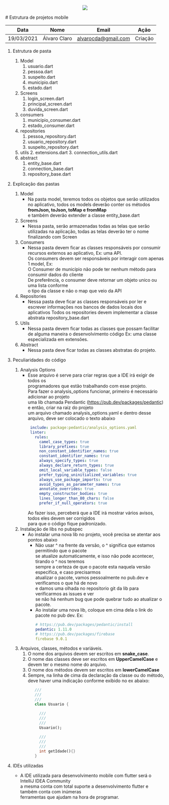 <p align="center">
  <img src="https://lh3.googleusercontent.com/proxy/GbnSgS6VQf0lal-sG8Y5WUxVfpPmSwKEXpdDRgYecxLdnLK7u8v4pes4AXUXxUMrrjxfXXHsd4CHXynL3M1MFLhJ3tenmRSRBqqV3xmyCdi9AFj5py3hMpcB6A" />
</p>
# Estrutura de projetos mobile

| Data | Nome | Email |  Ação | 
| --- | --- | --- | --- |
|19/03/2021 | Álvaro Claro | alvarocda@gmail.com | Criação |


1. Estrutura de pasta
   1. Model
      1. usuario.dart
      2. pessoa.dart
      3. suspeito.dart
      4. municipio.dart
      5. estado.dart
   2. Screens
      1. login_screen.dart
      2. principal_screen.dart
      3. duvida_screen.dart
   3. consumers
      1. municipio_consumer.dart
      2. estado_consumer.dart
   4. repositories
      1. pessoa_repository.dart
      2. usuario_repository.dart
      3. suspeito_repository.dart
   5. utils
      2. extensions.dart
      3. connection_utils.dart
   6. abstract
      1. entity_base.dart
      2. connection_base.dart
      3. repository_base.dart
    
2. Explicação das pastas
   1. Model
      - Na pasta model, teremos todos os objetos que serão utilizados  
       no aplicativo, todos os models deverão conter os métodos  
       **fromJson, toJson, toMap e fromMap**  
       e também deverão extender a classe entity_base.dart
   2. Screens
       - Nessa pasta, serão armazenadas todas as telas que serão  
         utilizadas na aplicação, todas as telas deverão ter o 
         nome finalizando com Screen
   3. Consumers
      - Nessa pasta devem ficar as classes responsáveis por consumir recursos externos ao aplicativo, Ex: uma API.  
      Os consumers devem ser responsáveis por interagir com apenas 1 model, Ex:  
        O Consumer de município não pode ter nenhum método para consumir dados do cliente  
        De preferência, o consumer deve retornar um objeto unico ou uma lista conforme  
        o tipo da classe e não o map que veio da API
   4. Repositories
      - Nessa pasta deve ficar as classes responsáveis por ler e escrever 
        informações nos bancos de dados locais dos aplicativos
        Todos os repositories devem implementar a classe abstrata repository_base.dart  
   5. Utils
      - Nessa pasta devem ficar todas as classes que possam facilitar de alguma maneira o desenvolvimento código
    Ex: uma classe especializada em extensões.
   6. Abstract
      - Nessa pasta deve ficar todas as classes abstratas do projeto.
3. Peculiaridades do código
   1. Analysis Options
      - Esse arquivo é serve para criar regras que a IDE irá exigir de todos os  
        programadores que estão trabalhando com esse projeto.  
        Para fazer o analysis_options funcionar, primeiro é necessário adicionar ao projeto  
        uma lib chamada Pendantic (https://pub.dev/packages/pedantic) e então, criar na raiz do projeto  
        um arquivo chamado analysis_options.yaml e dentro desse arquivo, deve ser colocado o texto abaixo  
        ```yaml
         include: package:pedantic/analysis_options.yaml      
         linter:
           rules:
             camel_case_types: true
             library_prefixes: true
             non_constant_identifier_names: true
             constant_identifier_names: true
             always_specify_types: true
             always_declare_return_types: true
             omit_local_variable_types: false
             prefer_typing_uninitialized_variables: true
             always_use_package_imports: true
             avoid_types_as_parameter_names: true
             annotate_overrides: true
             empty_constructor_bodies: true
             lines_longer_than_80_chars: false
             prefer_if_null_operators: true
         ```
        Ao fazer isso, perceberá que a IDE irá mostrar vários avisos, todos eles devem ser corrigidos  
        para que o código fique padronizado.
   2. Instalação de libs no pubspec
      - Ao instalar uma nova lib no projeto, você precisa se atentar aos pontos abaixo
         - Não usar ^ na frente da versão, o ^ significa que estamos permitindo que o pacote  
           se atualize automaticamente, e isso não pode acontecer, tirando o ^ nos teremos  
           sempre a certeza de que o pacote esta naquela versão especifica, e caso precisarmos  
           atualizar o pacote, vamos pessoalmente no pub.dev e verificamos o que há de novo  
           e damos uma olhada no repositorio git da lib para verificarmos as issues e ver  
           se não há nenhum bug que pode quebrar tudo ao atualizar o pacote.
         - Ao instalar uma nova lib, coloque em cima dela o link do pacote no pub dev. Ex:
           ```yaml
           # https://pub.dev/packages/pedantic/install
           pedantic: 1.11.0
           # https://pub.dev/packages/firebase
           firebase 9.0.1
            ```
   3. Arquivos, classes, métodos e variáveis.
      1. O nome dos arquivos devem ser escritos em **snake_case**.
      2. O nome das classes deve ser escritos em **UpperCamelCase** e devem ter o mesmo nome do arquivo.
      3. O nome dos métodos devem ser escritos em **lowerCamelCase**
      4. Sempre, na linha de cima da declaração da classe ou do método, deve haver uma indicação conforme exibido no ex abaixo:
         ```dart
            ///
            ///
            ///
            class Usuario {
         
              ///
              /// 
              /// 
              Usuario();
              
              ///
              /// 
              /// 
              int getIdade(){}
            } 
            ```
4. IDEs utilizadas
   - A IDE utilizada para desenvolvimento mobile com flutter será o IntelliJ IDEA Community  
     a mesma conta com total suporte a desenvolvimento flutter e também conta com inúmeras  
     ferramentas que ajudam na hora de programar.